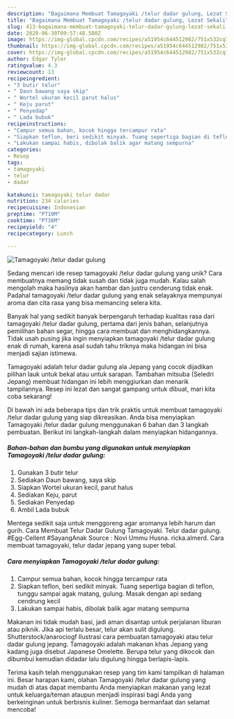 ```yaml
---
description: "Bagaimana Membuat Tamagoyaki /telur dadar gulung, Lezat Sekali"
title: "Bagaimana Membuat Tamagoyaki /telur dadar gulung, Lezat Sekali"
slug: 413-bagaimana-membuat-tamagoyaki-telur-dadar-gulung-lezat-sekali
date: 2020-06-30T09:57:48.580Z
image: https://img-global.cpcdn.com/recipes/a51954c644512982/751x532cq70/tamagoyaki-telur-dadar-gulung-foto-resep-utama.jpg
thumbnail: https://img-global.cpcdn.com/recipes/a51954c644512982/751x532cq70/tamagoyaki-telur-dadar-gulung-foto-resep-utama.jpg
cover: https://img-global.cpcdn.com/recipes/a51954c644512982/751x532cq70/tamagoyaki-telur-dadar-gulung-foto-resep-utama.jpg
author: Edgar Tyler
ratingvalue: 4.3
reviewcount: 13
recipeingredient:
- "3 butir telur"
- " Daun bawang saya skip"
- " Wortel ukuran kecil parut halus"
- " Keju parut"
- " Penyedap"
- " Lada bubuk"
recipeinstructions:
- "Campur semua bahan, kocok hingga tercampur rata"
- "Siapkan teflon, beri sedikit minyak. Tuang sepertiga bagian di teflon, tunggu sampai agak matang, gulung. Masak dengan api sedang cendrung kecil"
- "Lakukan sampai habis, dibolak balik agar matang sempurna"
categories:
- Resep
tags:
- tamagoyaki
- telur
- dadar

katakunci: tamagoyaki telur dadar 
nutrition: 234 calories
recipecuisine: Indonesian
preptime: "PT10M"
cooktime: "PT36M"
recipeyield: "4"
recipecategory: Lunch

---
```



![Tamagoyaki /telur dadar gulung](https://img-global.cpcdn.com/recipes/a51954c644512982/751x532cq70/tamagoyaki-telur-dadar-gulung-foto-resep-utama.jpg)

Sedang mencari ide resep tamagoyaki /telur dadar gulung yang unik? Cara membuatnya memang tidak susah dan tidak juga mudah. Kalau salah mengolah maka hasilnya akan hambar dan justru cenderung tidak enak. Padahal tamagoyaki /telur dadar gulung yang enak selayaknya mempunyai aroma dan cita rasa yang bisa memancing selera kita.

Banyak hal yang sedikit banyak berpengaruh terhadap kualitas rasa dari tamagoyaki /telur dadar gulung, pertama dari jenis bahan, selanjutnya pemilihan bahan segar, hingga cara membuat dan menghidangkannya. Tidak usah pusing jika ingin menyiapkan tamagoyaki /telur dadar gulung enak di rumah, karena asal sudah tahu triknya maka hidangan ini bisa menjadi sajian istimewa.

Tamagoyaki adalah telur dadar gulung ala Jepang yang cocok dijadikan pilihan lauk untuk bekal atau untuk sarapan. Tambahan mitsuba (Seledri Jepang) membuat hidangan ini lebih menggiurkan dan menarik tampilannya. Resep ini lezat dan sangat gampang untuk dibuat, mari kita coba sekarang!


Di bawah ini ada beberapa tips dan trik praktis untuk membuat tamagoyaki /telur dadar gulung yang siap dikreasikan. Anda bisa menyiapkan Tamagoyaki /telur dadar gulung menggunakan 6 bahan dan 3 langkah pembuatan. Berikut ini langkah-langkah dalam menyiapkan hidangannya.

<!--inarticleads1-->

##### Bahan-bahan dan bumbu yang digunakan untuk menyiapkan Tamagoyaki /telur dadar gulung:

1. Gunakan 3 butir telur
1. Sediakan  Daun bawang, saya skip
1. Siapkan  Wortel ukuran kecil, parut halus
1. Sediakan  Keju, parut
1. Sediakan  Penyedap
1. Ambil  Lada bubuk


Mentega sedikit saja untuk menggoreng agar aromanya lebih harum dan gurih. Cara Membuat Telur Dadar Gulung Tamagoyaki. Telur dadar gulung. #Egg-Cellent #SayangAnak Source : Novi Ummu Husna. ricka.almerd. Cara membuat tamagoyaki, telur dadar jepang yang super tebal. 

<!--inarticleads2-->

##### Cara menyiapkan Tamagoyaki /telur dadar gulung:

1. Campur semua bahan, kocok hingga tercampur rata
1. Siapkan teflon, beri sedikit minyak. Tuang sepertiga bagian di teflon, tunggu sampai agak matang, gulung. Masak dengan api sedang cendrung kecil
1. Lakukan sampai habis, dibolak balik agar matang sempurna


Makanan ini tidak mudah basi, jadi aman disantap untuk perjalanan liburan atau piknik. Jika api terlalu besar, telur akan sulit digulung. Shutterstock/anarociogf Ilustrasi cara pembuatan tamagoyaki atau telur dadar gulung jepang. Tamagoyaki adalah makanan khas Jepang yang kadang juga disebut Japanese Omelette. Berupa telur yang dikocok dan dibumbui kemudian didadar lalu digulung hingga berlapis-lapis. 

Terima kasih telah menggunakan resep yang tim kami tampilkan di halaman ini. Besar harapan kami, olahan Tamagoyaki /telur dadar gulung yang mudah di atas dapat membantu Anda menyiapkan makanan yang lezat untuk keluarga/teman ataupun menjadi inspirasi bagi Anda yang berkeinginan untuk berbisnis kuliner. Semoga bermanfaat dan selamat mencoba!
